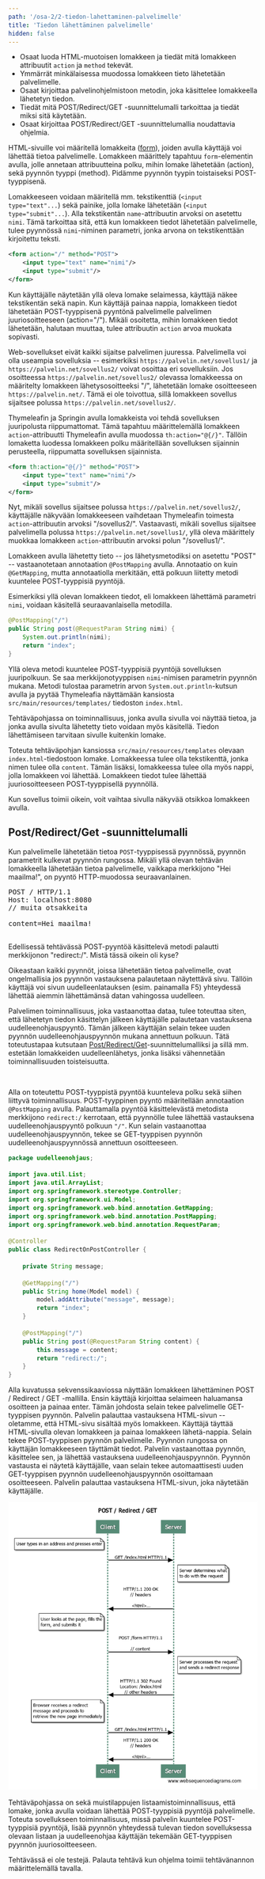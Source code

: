 ```yaml
---
path: '/osa-2/2-tiedon-lahettaminen-palvelimelle'
title: 'Tiedon lähettäminen palvelimelle'
hidden: false
---
```


<text-box variant='learningObjectives' name='Oppimistavoitteet'>

- Osaat luoda HTML-muotoisen lomakkeen ja tiedät mitä lomakkeen attribuutit `action` ja `method` tekevät.
- Ymmärrät minkälaisessa muodossa lomakkeen tieto lähetetään palvelimelle.
- Osaat kirjoittaa palvelinohjelmistoon metodin, joka käsittelee lomakkeella lähetetyn tiedon.
- Tiedät mitä POST/Redirect/GET -suunnittelumalli tarkoittaa ja tiedät miksi sitä käytetään.
- Osaat kirjoittaa POST/Redirect/GET -suunnittelumallia noudattavia ohjelmia.

</text-box>


HTML-sivuille voi määritellä lomakkeita (<a href="http://www.w3schools.com/html/html_forms.asp" target="_blank">form</a>), joiden avulla käyttäjä voi lähettää tietoa palvelimelle. Lomakkeen määrittely tapahtuu `form`-elementin avulla, jolle annetaan attribuutteina polku, mihin lomake lähetetään (action), sekä pyynnön tyyppi (method). Pidämme pyynnön tyypin toistaiseksi POST-tyyppisenä.

Lomakkeeseen voidaan määritellä mm. tekstikenttiä (`<input type="text"...`) sekä painike, jolla lomake lähetetään (`<input type="submit"...`). Alla tekstikentän `name`-attribuutin arvoksi on asetettu `nimi`. Tämä tarkoittaa sitä, että kun lomakkeen tiedot lähetetään palvelimelle, tulee pyynnössä `nimi`-niminen parametri, jonka arvona on tekstikenttään kirjoitettu teksti.

```xml
<form action="/" method="POST">
    <input type="text" name="nimi"/>
    <input type="submit"/>
</form>
```

Kun käyttäjälle näytetään yllä oleva lomake selaimessa, käyttäjä näkee tekstikentän sekä napin. Kun käyttäjä painaa nappia, lomakkeen tiedot lähetetään POST-tyyppisenä pyyntönä palvelimelle palvelimen juuriosoitteeseen (action="/"). Mikäli osoitetta, mihin lomakkeen tiedot lähetetään, halutaan muuttaa, tulee attribuutin `action` arvoa muokata sopivasti.

Web-sovellukset eivät kaikki sijaitse palvelimen juuressa. Palvelimella voi olla useampia sovelluksia -- esimerkiksi `https://palvelin.net/sovellus1/` ja `https://palvelin.net/sovellus2/` voivat osoittaa eri sovelluksiin. Jos osoitteessa `https://palvelin.net/sovellus2/` olevassa lomakkeessa on määritelty lomakkeen lähetysosoitteeksi "/", lähetetään lomake osoitteeseen `https://palvelin.net/`. Tämä ei ole toivottua, sillä lomakkeen sovellus sijaitsee polussa `https://palvelin.net/sovellus2/`.

Thymeleafin ja Springin avulla lomakkeista voi tehdä sovelluksen juuripolusta riippumattomat. Tämä tapahtuu määrittelemällä lomakkeen `action`-attribuutti Thymeleafin avulla muodossa `th:action="@{/}"`. Tällöin lomaketta luodessa lomakkeen polku määritellään sovelluksen sijainnin perusteella, riippumatta sovelluksen sijainnista.

```xml
<form th:action="@{/}" method="POST">
    <input type="text" name="nimi"/>
    <input type="submit"/>
</form>
```

Nyt, mikäli sovellus sijaitsee polussa `https://palvelin.net/sovellus2/`, käyttäjälle näkyvään lomakkeeseen vaihdetaan Thymeleafin toimesta `action`-attribuutin arvoksi "/sovellus2/". Vastaavasti, mikäli sovellus sijaitsee palvelimella polussa `https://palvelin.net/sovellus1/`, yllä oleva määrittely muokkaa lomakkeen `action`-attribuutin arvoksi polun "/sovellus1/".

Lomakkeen avulla lähetetty tieto -- jos lähetysmetodiksi on asetettu "POST" -- vastaanotetaan annotaation `@PostMapping` avulla. Annotaatio on kuin `@GetMapping`, mutta annotaatiolla merkitään, että polkuun liitetty metodi kuuntelee POST-tyyppisiä pyyntöjä.

Esimerkiksi yllä olevan lomakkeen tiedot, eli lomakkeen lähettämä parametri `nimi`, voidaan käsitellä seuraavanlaisella metodilla.

```java
@PostMapping("/")
public String post(@RequestParam String nimi) {
    System.out.println(nimi);
    return "index";
}
```

Yllä oleva metodi kuuntelee POST-tyyppisiä pyyntöjä sovelluksen juuripolkuun. Se saa merkkijonotyyppisen `nimi`-nimisen parametrin pyynnön mukana. Metodi tulostaa parametrin arvon `System.out.println`-kutsun avulla ja pyytää Thymeleafia näyttämään kansiosta `src/main/resources/templates/` tiedoston `index.html`.


<programming-exercise name='Hello Form' tmcname='osa02-Osa02_06.HelloForm'>

Tehtäväpohjassa on toiminnallisuus, jonka avulla sivulla voi näyttää tietoa, ja jonka avulla sivulta lähetetty tieto voidaan myös käsitellä. Tiedon lähettämiseen tarvitaan sivulle kuitenkin lomake.

Toteuta tehtäväpohjan kansiossa `src/main/resources/templates` olevaan `index.html`-tiedostoon lomake. Lomakkeessa tulee olla tekstikenttä, jonka nimen tulee olla `content`. Tämän lisäksi, lomakkeessa tulee olla myös nappi, jolla lomakkeen voi lähettää. Lomakkeen tiedot tulee lähettää juuriosoitteeseen POST-tyyppisellä pyynnöllä.

Kun sovellus toimii oikein, voit vaihtaa sivulla näkyvää otsikkoa lomakkeen avulla.

</programming-exercise>


## Post/Redirect/Get -suunnittelumalli

Kun palvelimelle lähetetään tietoa `POST`-tyyppisessä pyynnössä, pyynnön parametrit kulkevat pyynnön rungossa. Mikäli yllä olevan tehtävän lomakkeella lähetetään tietoa palvelimelle, vaikkapa merkkijono "Hei maailma!", on pyyntö HTTP-muodossa seuraavanlainen.

<pre>
POST / HTTP/1.1
Host: localhost:8080
// muita otsakkeita

content=Hei maailma!

</pre>


Edellisessä tehtävässä POST-pyyntöä käsittelevä metodi palautti merkkijonon "redirect:/". Mistä tässä oikein oli kyse?

Oikeastaan kaikki pyynnöt, joissa lähetetään tietoa palvelimelle, ovat ongelmallisia jos pyynnön vastauksena palautetaan näytettävä sivu. Tällöin käyttäjä voi sivun uudelleenlatauksen (esim. painamalla F5) yhteydessä lähettää aiemmin lähettämänsä datan vahingossa uudelleen.

Palvelimen toiminnallisuus, joka vastaanottaa dataa, tulee toteuttaa siten, että lähetetyn tiedon käsittelyn jälkeen käyttäjälle palautetaan vastauksena uudelleenohjauspyyntö. Tämän jälkeen käyttäjän selain tekee uuden pyynnön uudelleenohjauspyynnön mukana annettuun polkuun. Tätä toteutustapaa kutsutaan <a href="http://en.wikipedia.org/wiki/Post/Redirect/Get" target="_blank">Post/Redirect/Get</a>-suunnittelumalliksi ja sillä mm. estetään lomakkeiden uudelleenlähetys, jonka lisäksi vähennetään toiminnallisuuden toisteisuutta.

<br/>

Alla on toteutettu POST-tyyppistä pyyntöä kuunteleva polku sekä siihen liittyvä toiminnallisuus. POST-tyyppinen pyyntö määritellään annotaation `@PostMapping` avulla. Palauttamalla pyyntöä käsittelevästä metodista merkkijono `redirect:/` kerrotaan, että pyynnölle tulee lähettää vastauksena uudelleenohjauspyyntö polkuun `"/"`. Kun selain vastaanottaa uudelleenohjauspyynnön, tekee se GET-tyyppisen pyynnön uudelleenohjauspyynnössä annettuun osoitteeseen.


```java
package uudelleenohjaus;

import java.util.List;
import java.util.ArrayList;
import org.springframework.stereotype.Controller;
import org.springframework.ui.Model;
import org.springframework.web.bind.annotation.GetMapping;
import org.springframework.web.bind.annotation.PostMapping;
import org.springframework.web.bind.annotation.RequestParam;

@Controller
public class RedirectOnPostController {

    private String message;

    @GetMapping("/")
    public String home(Model model) {
        model.addAttribute("message", message);
        return "index";
    }

    @PostMapping("/")
    public String post(@RequestParam String content) {
        this.message = content;
        return "redirect:/";
    }
}
```

Alla kuvatussa sekvenssikaaviossa näyttään lomakkeen lähettäminen POST / Redirect / GET -mallilla. Ensin käyttäjä kirjoittaa selaimeen haluamansa osoitteen ja painaa enter. Tämän johdosta selain tekee palvelimelle GET-tyyppisen pyynnön. Palvelin palauttaa vastauksena HTML-sivun -- oletamme, että HTML-sivu sisältää myös lomakkeen. Käyttäjä täyttää HTML-sivulla olevan lomakkeen ja painaa lomakkeen lähetä-nappia. Selain tekee POST-tyyppisen pyynnön palvelimelle. Pyynnön rungossa on käyttäjän lomakkeeseen täyttämät tiedot. Palvelin vastaanottaa pyynnön, käsittelee sen, ja lähettää vastauksena uudelleenohjauspyynnön. Pyynnön vastausta ei näytetä käyttäjälle, vaan selain tekee automaattisesti uuden GET-tyyppisen pyynnön uudelleenohjauspyynnön osoittamaan osoitteeseen. Palvelin palauttaa vastauksena HTML-sivun, joka näytetään käyttäjälle.

<img src="../img/post-redirect-get.png" alt="title POST / Redirect / GET;note left of Client: User types in an address and presses enter;Client->Server: GET /index.html HTTP/1.1;note right of Server: Server determines what\nto do with the request;Server->Client: HTTP/1.1 200 OK\n// headers\n\n&lt;html&gt;...;note left of Client: User looks at the page, fills the\nform, and submits it;Client->Server: POST /form HTTP/1.1\n\n// content;note right of Server: Server processes the request\nand sends a redirect response;Server->Client: HTTP/1.1 302 Found\nLocation: /index.html\n// other headers;note left of Client: Browser receives a redirect\nmessage and proceeds to\nretrieve the new page immediately;Client->Server: GET /index.html HTTP/1.1;Server->Client: HTTP/1.1 200 OK\n// headers\n\n&lt;html&gt;...">


<programming-exercise name='Hello POST/Redirect/GET' tmcname='osa02-Osa02_07.HelloPostRedirectGet'>

Tehtäväpohjassa on sekä muistilappujen listaamistoiminnallisuus, että lomake, jonka avulla voidaan lähettää POST-tyyppisiä pyyntöjä palvelimelle. Toteuta sovellukseen toiminnallisuus, missä palvelin kuuntelee POST-tyyppisiä pyyntöjä, lisää pyynnön yhteydessä tulevan tiedon sovelluksessa olevaan listaan ja uudelleenohjaa käyttäjän tekemään GET-tyyppisen pyynnön juuriosoitteeseen.

Tehtävässä ei ole testejä. Palauta tehtävä kun ohjelma toimii tehtävänannon määrittelemällä tavalla.

</programming-exercise>

<quiz id="21c02ebd-d6d0-4daa-92e8-ac975b3d666d"></quiz>

